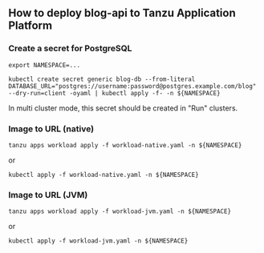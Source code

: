 ## How to deploy blog-api to Tanzu Application Platform


### Create a secret for PostgreSQL

```
export NAMESPACE=...

kubectl create secret generic blog-db --from-literal DATABASE_URL="postgres://username:password@postgres.example.com/blog" --dry-run=client -oyaml | kubectl apply -f- -n ${NAMESPACE}
```

In multi cluster mode, this secret should be created in "Run" clusters.

### Image to URL (native)

```
tanzu apps workload apply -f workload-native.yaml -n ${NAMESPACE} 
```

or 

```
kubectl apply -f workload-native.yaml -n ${NAMESPACE} 
```

### Image to URL (JVM)

```
tanzu apps workload apply -f workload-jvm.yaml -n ${NAMESPACE} 
```

or

```
kubectl apply -f workload-jvm.yaml -n ${NAMESPACE} 
```